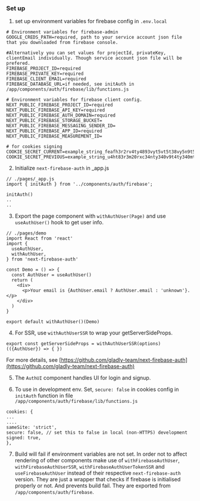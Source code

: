 ### Set up

1. set up environment variables for firebase config in `.env.local`

```
# Environment variables for firebase-admin
GOOGLE_CREDS_PATH=required, path to your service account json file that you downloaded from firebase console.

#Alternatively you can set values for projectId, privateKey, clientEmail individually. Though service account json file will be prefered.
FIREBASE_PROJECT_ID=required
FIREBASE_PRIVATE_KEY=required
FIREBASE_CLIENT_EMAIL=required
FIREBASE_DATABASE_URL=if needed, see initAuth in /app/components/auth/firebase/lib/functions.js

# Environment variables for firebase client config.
NEXT_PUBLIC_FIREBASE_PROJECT_ID=required
NEXT_PUBLIC_FIREBASE_API_KEY=required
NEXT_PUBLIC_FIREBASE_AUTH_DOMAIN=required
NEXT_PUBLIC_FIREBASE_STORAGE_BUCKET=
NEXT_PUBLIC_FIREBASE_MESSAGING_SENDER_ID=
NEXT_PUBLIC_FIREBASE_APP_ID=required
NEXT_PUBLIC_FIREBASE_MEASUREMENT_ID=

# for cookies signing
COOKIE_SECRET_CURRENT=example_string_feafh3r2rv4ty4893vyt5vt5t38vy5n9t5vyt8vn54
COOKIE_SECRET_PREVIOUS=example_string_u4ht83r3m20rxc34nty340v9t4ty340mtu438ty48ntv4y8v

```

2. Initialize `next-firebase-auth` in \_app.js

```
// ./pages/_app.js
import { initAuth } from '../components/auth/firebase';

initAuth()
..
..
```

3. Export the page component with `withAuthUser(Page)` and use `useAuthUser()` hook to get user info.

```
// ./pages/demo
import React from 'react'
import {
  useAuthUser,
  withAuthUser,
} from 'next-firebase-auth'

const Demo = () => {
  const AuthUser = useAuthUser()
  return (
    <div>
      <p>Your email is {AuthUser.email ? AuthUser.email : 'unknown'}.</p>
    </div>
  )
}

export default withAuthUser()(Demo)
```

4. For SSR, use `withAuthUserSSR` to wrap your getServerSideProps.

```
export const getServerSideProps = withAuthUserSSR(options)(({AuthUser}) => { })

```

For more details, see [https://github.com/gladly-team/next-firebase-auth](https://github.com/gladly-team/next-firebase-auth)

5. The `AuthUI` component handles UI for login and signup.

6. To use in development env. Set, `secure: false` in cookies config in `initAuth` function in file `/app/components/auth/firebase/lib/functions.js`

```
cookies: {
...
....
sameSite: 'strict',
secure: false, // set this to false in local (non-HTTPS) development
signed: true,
},

```

7. Build will fail if environment variables are not set. In order not to affect rendering of other components make use of `withFirebaseAuthUser`, `withFirebaseAuthUserSSR`, `withFirebaseAuthUserTokenSSR` and `useFirebaseAuthUser` instead of their respective `next-firebase-auth` version. They are just a wrapper that checks if firebase is initialised properly or not. And prevents build fail. They are exported from `/app/components/auth/firebase`.
